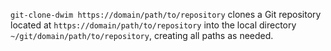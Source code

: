 `git-clone-dwim https://domain/path/to/repository`  clones a Git repository located at `https://domain/path/to/repository` into the local directory `~/git/domain/path/to/repository`, creating all paths as needed.
